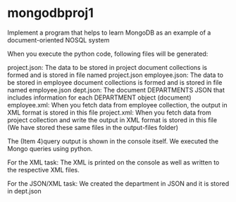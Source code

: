 # mongodbproj1
Implement a program that helps to learn MongoDB as an example of a document-oriented NOSQL system

When you execute the python code, following files will be generated:

project.json: The data to be stored in project document collections is formed and is stored in file named project.json
employee.json: The data to be stored in employee document collections is formed and is stored in file named employee.json
dept.json: The document DEPARTMENTS JSON that includes information for each DEPARTMENT object (document)
employee.xml: When you fetch data from employee collection, the output in XML format is stored in this file
project.xml: When you fetch data from project collection and write the output in XML format is stored in this file
(We have stored these same files in the output-files folder)


The (Item 4)query output is shown in the console itself.
We executed the Mongo queries using python. 

For the XML task:
The XML is printed on the console as well as written to the respective XML files.

For the JSON/XML task:
We created the department in JSON and it is stored in dept.json 
